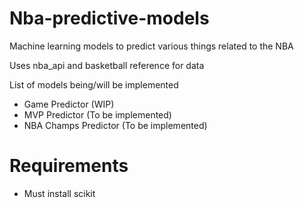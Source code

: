 # Nba-predictive-models
Machine learning models to predict various things related to the NBA

Uses nba_api and basketball reference for data

List of models being/will be implemented

- Game Predictor (WIP)
- MVP Predictor (To be implemented)
- NBA Champs Predictor (To be implemented)


# Requirements

- Must install scikit